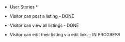 * User Stories *

* Visitor can post a listing - DONE
* Visitor can view all listings - DONE
* Visitor can edit their listing via edit link. - IN PROGRESS